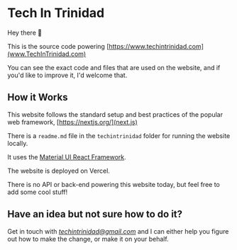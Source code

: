 # Tech In Trinidad

Hey there :wave: 

This is the source code powering [https://www.techintrinidad.com](www.TechInTrinidad.com)

You can see the exact code and files that are used on the website, and if you'd like to improve it, I'd welcome that.

## How it Works

This website follows the standard setup and best practices of the popular web framework, [https://nextjs.org/](next.js)

There is a `readme.md` file in the `techintrinidad` folder for running the website locally.

It uses the [Material UI React Framework](https://mui.com/material-ui/getting-started/overview).

The website is deployed on Vercel. 

There is no API or back-end powering this website today, but feel free to add some cool stuff!

## Have an idea but not sure how to do it?

Get in touch with *techintrinidad@gmail.com* and I can either help you figure out how to make the change, or make it on your behalf.
